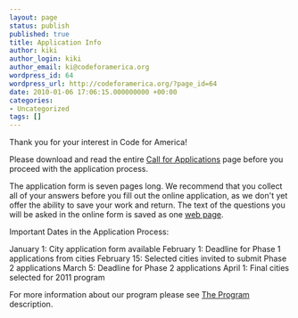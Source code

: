 ```yaml
---
layout: page
status: publish
published: true
title: Application Info
author: kiki
author_login: kiki
author_email: ki@codeforamerica.org
wordpress_id: 64
wordpress_url: http://codeforamerica.org/?page_id=64
date: 2010-01-06 17:06:15.000000000 +00:00
categories:
- Uncategorized
tags: []
---
```

Thank you for your interest in Code for America!

Please download and read the entire <a href="http://codeforamerica.org/call-for-applications">Call for Applications</a> page before you proceed with the application process.

The application form is seven pages long. We recommend that you collect all of your answers before you fill out the online application, as we don't yet offer the ability to save your work and return. The text of the questions you will be asked in the online form is saved as one <a href="http://codeforamerica.org/application-questions">web page</a>.

Important Dates in the Application Process:

January 1: City application form available
February 1: Deadline for Phase 1 applications from cities
February 15: Selected cities invited to submit Phase 2 applications
March 5: Deadline for Phase 2 applications
April 1: Final cities selected for 2011 program

For more information about our program please see <a href="http://codeforamerica.org/the-program">The Program</a> description.
